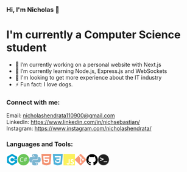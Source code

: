 ### Hi, I'm Nicholas 👋

# I'm currently a Computer Science student

- 🔭 I’m currently working on a personal website with Next.js
- 🌱 I’m currently learning Node.js, Express.js and WebSockets
- 👯 I'm looking to get more experience about the IT industry
- ⚡ Fun fact: I love dogs.

### Connect with me:

Email: nicholashendrata110900@gmail.com <br/>
LinkedIn: https://www.linkedin.com/in/nichsebastian/ <br/>
Instagram: https://www.instagram.com/nicholashendrata/

### Languages and Tools:

<img align="left" alt="C++" width="30px" src="cplusplus.svg" >
<img align="left" alt="C#" width="30px" src="csharp.svg" >
<img align="left" alt="Python" width="30px" src="python.svg" >
<img align="left" alt="HTML5" width="30px" src="html5.svg" />
<img align="left" alt="CSS3" width="30px" src="css3.svg" />
<img align="left" alt="JavaScript" width="30px" src="javascript.svg" />
<img align="left" alt="Git" width="30px" src="git.svg" />
<img align="left" alt="GitHub" width="30px" src="github.svg" />
<img align="left" alt="Terminal" width="30px" src="https://raw.githubusercontent.com/github/explore/80688e429a7d4ef2fca1e82350fe8e3517d3494d/topics/terminal/terminal.png" />
